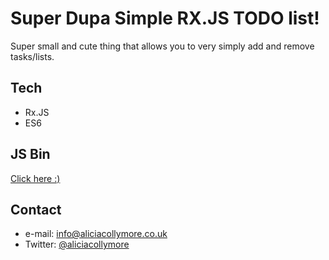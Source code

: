Super Dupa Simple RX.JS TODO list!
======

Super small and cute thing that allows you to very simply add and remove tasks/lists.

## Tech
* Rx.JS
* ES6

## JS Bin
[Click here :)](http://jsbin.com/gakiha/edit?html,output)

## Contact
* e-mail: info@aliciacollymore.co.uk
* Twitter: [@aliciacollymore](https://twitter.com/aliciacollymore "aliciacollymore on twitter")
